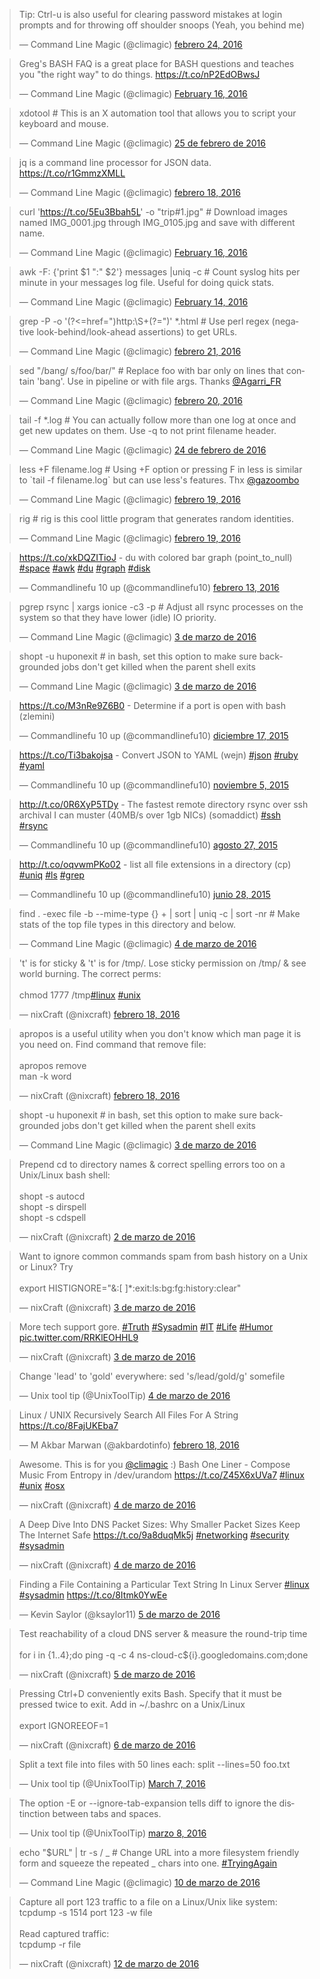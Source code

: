 <blockquote class="twitter-tweet tw-align-center" data-lang="es"><p lang="en" dir="ltr">Tip: Ctrl-u is also useful for clearing password mistakes at login prompts and for throwing off shoulder snoops (Yeah, you behind me)</p>&mdash; Command Line Magic (@climagic) <a href="https://twitter.com/climagic/status/702529453772169216">febrero 24, 2016</a></blockquote>
<script async src="//platform.twitter.com/widgets.js" charset="utf-8"></script>

<blockquote class="twitter-tweet tw-align-center" data-partner="tweetdeck"><p lang="en" dir="ltr">Greg&#39;s BASH FAQ is a great place for BASH questions and teaches you &quot;the right way&quot; to do things. <a href="https://t.co/nP2EdOBwsJ">https://t.co/nP2EdOBwsJ</a></p>&mdash; Command Line Magic (@climagic) <a href="https://twitter.com/climagic/status/699383729395884032">February 16, 2016</a></blockquote>
<script async src="//platform.twitter.com/widgets.js" charset="utf-8"></script>

<blockquote class="twitter-tweet tw-align-center" data-lang="es"><p lang="en" dir="ltr">xdotool # This is an X automation tool that allows you to script your keyboard and mouse.</p>&mdash; Command Line Magic (@climagic) <a href="https://twitter.com/climagic/status/702867362895233024">25 de febrero de 2016</a></blockquote>
<script async src="//platform.twitter.com/widgets.js" charset="utf-8"></script>

<blockquote class="twitter-tweet tw-align-center" data-lang="es"><p lang="en" dir="ltr">jq is a command line processor for JSON data. <a href="https://t.co/r1GmmzXMLL">https://t.co/r1GmmzXMLL</a></p>&mdash; Command Line Magic (@climagic) <a href="https://twitter.com/climagic/status/700209161813037056">febrero 18, 2016</a></blockquote>
<script async src="//platform.twitter.com/widgets.js" charset="utf-8"></script>

<blockquote class="twitter-tweet tw-align-center" data-partner="tweetdeck"><p lang="en" dir="ltr">curl &#39;<a href="https://t.co/5Eu3Bbah5L">https://t.co/5Eu3Bbah5L</a>&#39; -o &quot;trip#1.jpg&quot; # Download images named IMG_0001.jpg through IMG_0105.jpg and save with different name.</p>&mdash; Command Line Magic (@climagic) <a href="https://twitter.com/climagic/status/699476595673845761">February 16, 2016</a></blockquote>
<script async src="//platform.twitter.com/widgets.js" charset="utf-8"></script>

<blockquote class="twitter-tweet tw-align-center" data-partner="tweetdeck"><p lang="en" dir="ltr">awk -F: {&#39;print $1 &quot;:&quot; $2&#39;} messages |uniq -c # Count syslog hits per minute in your messages log file. Useful for doing quick stats.</p>&mdash; Command Line Magic (@climagic) <a href="https://twitter.com/climagic/status/698996908224700416">February 14, 2016</a></blockquote>
<script async src="//platform.twitter.com/widgets.js" charset="utf-8"></script>

<blockquote class="twitter-tweet tw-align-center" data-lang="es"><p lang="en" dir="ltr">grep -P -o &#39;(?&lt;=href=&quot;)http:\S+(?=&quot;)&#39; *.html # Use perl regex (negative look-behind/look-ahead assertions) to get URLs.</p>&mdash; Command Line Magic (@climagic) <a href="https://twitter.com/climagic/status/701504023661309952">febrero 21, 2016</a></blockquote>
<script async src="//platform.twitter.com/widgets.js" charset="utf-8"></script>

<blockquote class="twitter-tweet tw-align-center" data-lang="es"><p lang="en" dir="ltr">sed &quot;/bang/ s/foo/bar/&quot; # Replace foo with bar only on lines that contain &#39;bang&#39;. Use in pipeline or with file args. Thanks <a href="https://twitter.com/Agarri_FR">@Agarri_FR</a></p>&mdash; Command Line Magic (@climagic) <a href="https://twitter.com/climagic/status/701130794958503937">febrero 20, 2016</a></blockquote>
<script async src="//platform.twitter.com/widgets.js" charset="utf-8"></script>

<blockquote class="twitter-tweet tw-align-center" data-lang="es"><p lang="en" dir="ltr">tail -f *.log # You can actually follow more than one log at once and get new updates on them. Use -q to not print filename header.</p>&mdash; Command Line Magic (@climagic) <a href="https://twitter.com/climagic/status/702605207411277824">24 de febrero de 2016</a></blockquote>
<script async src="//platform.twitter.com/widgets.js" charset="utf-8"></script>

<blockquote class="twitter-tweet tw-align-center" data-lang="es"><p lang="en" dir="ltr">less +F filename.log # Using +F option or pressing F in less is similar to `tail -f filename.log` but can use less&#39;s features. Thx <a href="https://twitter.com/gazoombo">@gazoombo</a></p>&mdash; Command Line Magic (@climagic) <a href="https://twitter.com/climagic/status/700559802267738112">febrero 19, 2016</a></blockquote>
<script async src="//platform.twitter.com/widgets.js" charset="utf-8"></script>

<blockquote class="twitter-tweet tw-align-center" data-lang="es"><p lang="en" dir="ltr">rig # rig is this cool little program that generates random identities.</p>&mdash; Command Line Magic (@climagic) <a href="https://twitter.com/climagic/status/700781228736249860">febrero 19, 2016</a></blockquote>
<script async src="//platform.twitter.com/widgets.js" charset="utf-8"></script>

<blockquote class="twitter-tweet tw-align-center" data-lang="es"><p lang="en" dir="ltr"><a href="https://t.co/xkDQZITioJ">https://t.co/xkDQZITioJ</a> - du with colored bar graph (point_to_null) <a href="https://twitter.com/hashtag/space?src=hash">#space</a> <a href="https://twitter.com/hashtag/awk?src=hash">#awk</a> <a href="https://twitter.com/hashtag/du?src=hash">#du</a> <a href="https://twitter.com/hashtag/graph?src=hash">#graph</a> <a href="https://twitter.com/hashtag/disk?src=hash">#disk</a></p>&mdash; Commandlinefu 10 up (@commandlinefu10) <a href="https://twitter.com/commandlinefu10/status/698497131561115648">febrero 13, 2016</a></blockquote>
<script async src="//platform.twitter.com/widgets.js" charset="utf-8"></script>

<blockquote class="twitter-tweet tw-align-center" data-lang="es"><p lang="en" dir="ltr">pgrep rsync | xargs ionice -c3 -p # Adjust all rsync processes on the system so that they have lower (idle) IO priority.</p>&mdash; Command Line Magic (@climagic) <a href="https://twitter.com/climagic/status/705413109494624256">3 de marzo de 2016</a></blockquote>
<script async src="//platform.twitter.com/widgets.js" charset="utf-8"></script>

<blockquote class="twitter-tweet tw-align-center" data-lang="es"><p lang="en" dir="ltr">shopt -u huponexit # in bash, set this option to make sure backgrounded jobs don&#39;t get killed when the parent shell exits</p>&mdash; Command Line Magic (@climagic) <a href="https://twitter.com/climagic/status/705474219111550976">3 de marzo de 2016</a></blockquote>
<script async src="//platform.twitter.com/widgets.js" charset="utf-8"></script>

<blockquote class="twitter-tweet tw-align-center" data-lang="es"><p lang="en" dir="ltr"><a href="https://t.co/M3nRe9Z6B0">https://t.co/M3nRe9Z6B0</a> - Determine if a port is open with bash (zlemini)</p>&mdash; Commandlinefu 10 up (@commandlinefu10) <a href="https://twitter.com/commandlinefu10/status/677417732044816384">diciembre 17, 2015</a></blockquote>
<script async src="//platform.twitter.com/widgets.js" charset="utf-8"></script>

<blockquote class="twitter-tweet tw-align-center" data-lang="es"><p lang="cs" dir="ltr"><a href="https://t.co/Ti3bakojsa">https://t.co/Ti3bakojsa</a> - Convert JSON to YAML (wejn) <a href="https://twitter.com/hashtag/json?src=hash">#json</a> <a href="https://twitter.com/hashtag/ruby?src=hash">#ruby</a> <a href="https://twitter.com/hashtag/yaml?src=hash">#yaml</a></p>&mdash; Commandlinefu 10 up (@commandlinefu10) <a href="https://twitter.com/commandlinefu10/status/662207849951432706">noviembre 5, 2015</a></blockquote>
<script async src="//platform.twitter.com/widgets.js" charset="utf-8"></script>

<blockquote class="twitter-tweet tw-align-center" data-lang="es"><p lang="en" dir="ltr"><a href="http://t.co/0R6XyP5TDy">http://t.co/0R6XyP5TDy</a> - The fastest remote directory rsync over ssh archival I can muster (40MB/s over 1gb NICs) (somaddict) <a href="https://twitter.com/hashtag/ssh?src=hash">#ssh</a> <a href="https://twitter.com/hashtag/rsync?src=hash">#rsync</a></p>&mdash; Commandlinefu 10 up (@commandlinefu10) <a href="https://twitter.com/commandlinefu10/status/636996001144836096">agosto 27, 2015</a></blockquote>
<script async src="//platform.twitter.com/widgets.js" charset="utf-8"></script>

<blockquote class="twitter-tweet tw-align-center" data-lang="es"><p lang="en" dir="ltr"><a href="http://t.co/oqvwmPKo02">http://t.co/oqvwmPKo02</a> - list all file extensions in a directory (cp) <a href="https://twitter.com/hashtag/uniq?src=hash">#uniq</a> <a href="https://twitter.com/hashtag/ls?src=hash">#ls</a> <a href="https://twitter.com/hashtag/grep?src=hash">#grep</a></p>&mdash; Commandlinefu 10 up (@commandlinefu10) <a href="https://twitter.com/commandlinefu10/status/615159728331591681">junio 28, 2015</a></blockquote>
<script async src="//platform.twitter.com/widgets.js" charset="utf-8"></script>

<blockquote class="twitter-tweet tw-align-center" data-lang="es"><p lang="en" dir="ltr">find . -exec file -b --mime-type {} + | sort | uniq -c | sort -nr # Make stats of the top file types in this directory and below.</p>&mdash; Command Line Magic (@climagic) <a href="https://twitter.com/climagic/status/705825565165522944">4 de marzo de 2016</a></blockquote>
<script async src="//platform.twitter.com/widgets.js" charset="utf-8"></script>

<blockquote class="twitter-tweet tw-align-center" data-lang="es"><p lang="en" dir="ltr">&#39;t&#39; is for sticky &amp; &#39;t&#39; is for /tmp/. Lose sticky permission on /tmp/ &amp; see world burning. The correct perms:<br><br>chmod 1777 /tmp<a href="https://twitter.com/hashtag/linux?src=hash">#linux</a> <a href="https://twitter.com/hashtag/unix?src=hash">#unix</a></p>&mdash; nixCraft (@nixcraft) <a href="https://twitter.com/nixcraft/status/700271274971439104">febrero 18, 2016</a></blockquote>
<script async src="//platform.twitter.com/widgets.js" charset="utf-8"></script>

<blockquote class="twitter-tweet tw-align-center" data-lang="es"><p lang="en" dir="ltr">apropos is a useful utility when you don&#39;t know which man page it is you need on. Find command that remove file:<br><br>apropos remove<br>man -k word</p>&mdash; nixCraft (@nixcraft) <a href="https://twitter.com/nixcraft/status/700277112985382912">febrero 18, 2016</a></blockquote>
<script async src="//platform.twitter.com/widgets.js" charset="utf-8"></script>

<blockquote class="twitter-tweet tw-align-center" data-lang="es"><p lang="en" dir="ltr">shopt -u huponexit # in bash, set this option to make sure backgrounded jobs don&#39;t get killed when the parent shell exits</p>&mdash; Command Line Magic (@climagic) <a href="https://twitter.com/climagic/status/705474219111550976">3 de marzo de 2016</a></blockquote>
<script async src="//platform.twitter.com/widgets.js" charset="utf-8"></script>

<blockquote class="twitter-tweet tw-align-center" data-lang="es"><p lang="en" dir="ltr">Prepend cd to directory names &amp; correct spelling errors too on a Unix/Linux bash shell:<br><br>shopt -s autocd<br>shopt -s dirspell<br>shopt -s cdspell</p>&mdash; nixCraft (@nixcraft) <a href="https://twitter.com/nixcraft/status/705113908839755776">2 de marzo de 2016</a></blockquote>
<script async src="//platform.twitter.com/widgets.js" charset="utf-8"></script>

<blockquote class="twitter-tweet tw-align-center" data-lang="es"><p lang="en" dir="ltr">Want to ignore common commands spam from bash history on a Unix or Linux? Try<br><br>export HISTIGNORE=&quot;&amp;:[ ]*:exit:ls:bg:fg:history:clear&quot;</p>&mdash; nixCraft (@nixcraft) <a href="https://twitter.com/nixcraft/status/705476556462817281">3 de marzo de 2016</a></blockquote>
<script async src="//platform.twitter.com/widgets.js" charset="utf-8"></script>

<blockquote class="twitter-tweet tw-align-center" data-lang="es"><p lang="en" dir="ltr">More tech support gore. <a href="https://twitter.com/hashtag/Truth?src=hash">#Truth</a> <a href="https://twitter.com/hashtag/Sysadmin?src=hash">#Sysadmin</a> <a href="https://twitter.com/hashtag/IT?src=hash">#IT</a> <a href="https://twitter.com/hashtag/Life?src=hash">#Life</a> <a href="https://twitter.com/hashtag/Humor?src=hash">#Humor</a> <a href="https://t.co/RRKlEOHHL9">pic.twitter.com/RRKlEOHHL9</a></p>&mdash; nixCraft (@nixcraft) <a href="https://twitter.com/nixcraft/status/705471785689427969">3 de marzo de 2016</a></blockquote>
<script async src="//platform.twitter.com/widgets.js" charset="utf-8"></script>

<blockquote class="twitter-tweet tw-align-center" data-lang="es"><p lang="en" dir="ltr">Change &#39;lead&#39; to &#39;gold&#39; everywhere: sed &#39;s/lead/gold/g&#39; somefile</p>&mdash; Unix tool tip (@UnixToolTip) <a href="https://twitter.com/UnixToolTip/status/705810262155202560">4 de marzo de 2016</a></blockquote>
<script async src="//platform.twitter.com/widgets.js" charset="utf-8"></script>

<blockquote class="twitter-tweet tw-align-center" data-lang="es"><p lang="en" dir="ltr">Linux / UNIX  Recursively Search All Files For A String <a href="https://t.co/8FajUKEba7">https://t.co/8FajUKEba7</a></p>&mdash; M Akbar Marwan (@akbardotinfo) <a href="https://twitter.com/akbardotinfo/status/700165166193778688">febrero 18, 2016</a></blockquote>
<script async src="//platform.twitter.com/widgets.js" charset="utf-8"></script>

<blockquote class="twitter-tweet tw-align-center" data-lang="es"><p lang="en" dir="ltr">Awesome. This is for you <a href="https://twitter.com/climagic">@climagic</a> :) Bash One Liner - Compose Music From Entropy in /dev/urandom <a href="https://t.co/Z45X6xUVa7">https://t.co/Z45X6xUVa7</a> <a href="https://twitter.com/hashtag/linux?src=hash">#linux</a> <a href="https://twitter.com/hashtag/unix?src=hash">#unix</a> <a href="https://twitter.com/hashtag/osx?src=hash">#osx</a></p>&mdash; nixCraft (@nixcraft) <a href="https://twitter.com/nixcraft/status/705857450046455808">4 de marzo de 2016</a></blockquote>
<script async src="//platform.twitter.com/widgets.js" charset="utf-8"></script>

<blockquote class="twitter-tweet tw-align-center" data-lang="es"><p lang="en" dir="ltr">A Deep Dive Into DNS Packet Sizes: Why Smaller Packet Sizes Keep The Internet Safe <a href="https://t.co/9a8duqMk5j">https://t.co/9a8duqMk5j</a> <a href="https://twitter.com/hashtag/networking?src=hash">#networking</a> <a href="https://twitter.com/hashtag/security?src=hash">#security</a> <a href="https://twitter.com/hashtag/sysadmin?src=hash">#sysadmin</a></p>&mdash; nixCraft (@nixcraft) <a href="https://twitter.com/nixcraft/status/705859377907920896">4 de marzo de 2016</a></blockquote>
<script async src="//platform.twitter.com/widgets.js" charset="utf-8"></script>

<blockquote class="twitter-tweet tw-align-center" data-lang="es"><p lang="en" dir="ltr">Finding a File Containing a Particular Text String In Linux Server <a href="https://twitter.com/hashtag/linux?src=hash">#linux</a> <a href="https://twitter.com/hashtag/sysadmin?src=hash">#sysadmin</a> <a href="https://t.co/8Itmk0YwEe">https://t.co/8Itmk0YwEe</a></p>&mdash; Kevin Saylor (@ksaylor11) <a href="https://twitter.com/ksaylor11/status/706164385056747522">5 de marzo de 2016</a></blockquote>
<script async src="//platform.twitter.com/widgets.js" charset="utf-8"></script>

<blockquote class="twitter-tweet tw-align-center" data-lang="es"><p lang="en" dir="ltr">Test reachability of a cloud DNS server &amp; measure the round-trip time<br><br>for i in {1..4};do ping -q -c 4 ns-cloud-c${i}.googledomains.com;done</p>&mdash; nixCraft (@nixcraft) <a href="https://twitter.com/nixcraft/status/706203762398920704">5 de marzo de 2016</a></blockquote>
<script async src="//platform.twitter.com/widgets.js" charset="utf-8"></script>

<blockquote class="twitter-tweet tw-align-center" data-lang="es"><p lang="en" dir="ltr">Pressing Ctrl+D conveniently exits Bash. Specify that it must be pressed twice to exit. Add in ~/.bashrc on a Unix/Linux<br><br>export IGNOREEOF=1</p>&mdash; nixCraft (@nixcraft) <a href="https://twitter.com/nixcraft/status/706413486230798336">6 de marzo de 2016</a></blockquote>
<script async src="//platform.twitter.com/widgets.js" charset="utf-8"></script>

<blockquote class="twitter-tweet tw-align-center" data-partner="tweetdeck"><p lang="en" dir="ltr">Split a text file into files with 50 lines each: split --lines=50 foo.txt</p>&mdash; Unix tool tip (@UnixToolTip) <a href="https://twitter.com/UnixToolTip/status/706897419477327873">March 7, 2016</a></blockquote><script async src="//platform.twitter.com/widgets.js" charset="utf-8"></script>

<blockquote class="twitter-tweet tw-align-center" data-lang="es"><p lang="en" dir="ltr">The option -E or --ignore-tab-expansion tells diff to ignore the distinction between tabs and spaces.</p>&mdash; Unix tool tip (@UnixToolTip) <a href="https://twitter.com/UnixToolTip/status/707259794504159233">marzo 8, 2016</a></blockquote><script async src="//platform.twitter.com/widgets.js" charset="utf-8"></script>

<blockquote class="twitter-tweet tw-align-center" data-lang="es"><p lang="en" dir="ltr">echo &quot;$URL&quot; | tr -s / _ # Change URL into a more filesystem friendly form and squeeze the repeated _ chars into one. <a href="https://twitter.com/hashtag/TryingAgain?src=hash">#TryingAgain</a></p>&mdash; Command Line Magic (@climagic) <a href="https://twitter.com/climagic/status/707974787256164353">10 de marzo de 2016</a></blockquote><script async src="//platform.twitter.com/widgets.js" charset="utf-8"></script>

<blockquote class="twitter-tweet tw-align-center" data-lang="es"><p lang="en" dir="ltr">Capture all port 123 traffic to a file on a Linux/Unix like system:<br>tcpdump -s 1514 port 123 -w file<br><br>Read captured traffic:<br>tcpdump -r file</p>&mdash; nixCraft (@nixcraft) <a href="https://twitter.com/nixcraft/status/708703014060593152">12 de marzo de 2016</a></blockquote>
<script async src="//platform.twitter.com/widgets.js" charset="utf-8"></script>